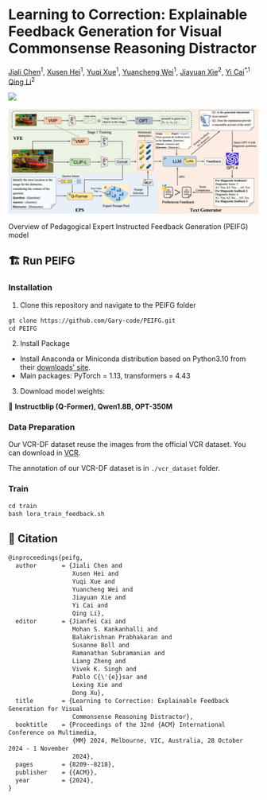 # <b>Learning to Correction</b>: Explainable Feedback Generation for Visual Commonsense Reasoning Distractor
[Jiali Chen](https://github.com/Gary-code)<sup>1</sup>, [Xusen Hei]()<sup>1</sup>, [Yuqi Xue]()<sup>1</sup>, [Yuancheng Wei](https://github.com/wyclike)<sup>1</sup>, [Jiayuan Xie](https://scholar.google.com/citations?hl=zh-CN&user=yZOXh24AAAAJ&view_op=list_works&sortby=pubdate)<sup>2</sup>, [Yi Cai](https://scholar.google.com.hk/citations?hl=zh-CN&user=ej3Nb5wAAAAJ&view_op=list_works&sortby=pubdate)<sup>*,1</sup> [Qing Li](https://scholar.google.com/citations?user=D1LEg-YAAAAJ&hl=en)<sup>2</sup>

[![](https://img.shields.io/badge/paper-pink?style=plastic&logo=GitBook)](https://dl.acm.org/doi/abs/10.1145/3664647.3681590)

</h5>

![figure1](pics/model.png)

Overview of Pedagogical Expert Instructed Feedback Generation (PEIFG) model

## :building_construction: Run PEIFG

### Installation

1. Clone this repository and navigate to the PEIFG folder

```shell
gt clone https://github.com/Gary-code/PEIFG.git
cd PEIFG
```

2. Install Package

- Install Anaconda or Miniconda distribution based on Python3.10 from their [downloads' site](https://conda.io/docs/user-guide/install/download.html).
- Main packages: PyTorch = 1.13, transformers = 4.43

3. Download model weights:

:rocket: **Instructblip (Q-Former), Qwen1.8B, OPT-350M**

### Data Preparation

Our VCR-DF dataset reuse the images from the official VCR dataset. You can download in [VCR](https://visualcommonsense.com/).

The annotation of our VCR-DF dataset is in `./vcr_dataset` folder.

### Train

```shell
cd train
bash lora_train_feedback.sh
```



## 📑 Citation

```shell
@inproceedings{peifg,
  author       = {Jiali Chen and
                  Xusen Hei and
                  Yuqi Xue and
                  Yuancheng Wei and
                  Jiayuan Xie and
                  Yi Cai and
                  Qing Li},
  editor       = {Jianfei Cai and
                  Mohan S. Kankanhalli and
                  Balakrishnan Prabhakaran and
                  Susanne Boll and
                  Ramanathan Subramanian and
                  Liang Zheng and
                  Vivek K. Singh and
                  Pablo C{\'{e}}sar and
                  Lexing Xie and
                  Dong Xu},
  title        = {Learning to Correction: Explainable Feedback Generation for Visual
                  Commonsense Reasoning Distractor},
  booktitle    = {Proceedings of the 32nd {ACM} International Conference on Multimedia,
                  {MM} 2024, Melbourne, VIC, Australia, 28 October 2024 - 1 November
                  2024},
  pages        = {8209--8218},
  publisher    = {{ACM}},
  year         = {2024},
}
```

